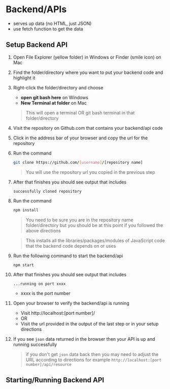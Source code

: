 # Backend/APIs

- serves up data (no HTML, just JSON)
- use fetch function to get the data

## Setup Backend API

1. Open File Explorer (yellow folder) in Windows or Finder (smile icon) on Mac
1. Find the folder/directory where you want to put your backend code and highlight it
1. Right-click the folder/directory and choose
    -   **open git bash here** on Windows
    -   **New Terminal at folder** on Mac
   > This will open a terminal OR git bash terminal in that folder/directory
1. Visit the repository on Github.com that contains your backend/api code
1. Click in the address bar of your browser and copy the url for the repository 
1. Run the command
   ```sh
   git clone https://github.com/[username]/[repository name]
   ```
   > You will use the repository url you copied in the previous step
1. After that finishes you should see output that includes
   ```
   successfully cloned repository
   ```
1. Run the command
    ```sh
    npm install
    ```
    > You need to be sure you are in the repository name folder/directory but you should be at this point if you followed the above directions
    
    > This installs all the libraries/packages/modules of JavaScript code that the backend code depends on or uses
1. Run the following command to start the backend/api
   ```
   npm start
   ```
1. After that finishes you should see output that includes
   ```
   ...running on port xxxx
   ``` 
   - xxxx is the port number
2. Open your browser to verify the backend/api is running
   - Visit http://localhost:[port number]/ 
   - OR
   - Visit the url provided in the output of the last step or in your setup directions
1. If you see `json` data returned in the browser then your API is up and running successfully
   > if you don't get `json` data back then you may need to adjust the URL according to directions for example `http://localhost:[port number]/api/resource `


## Starting/Running Backend API